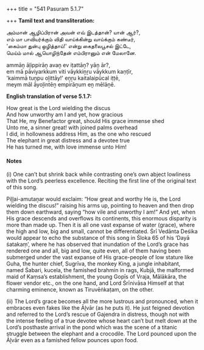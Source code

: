 +++
title = "541 Pasuram 5.1.7"

+++
**Tamil text and transliteration:**

அம்மான் ஆழிப்பிரான் அவன் எவ் இடத்தான்? யான் ஆர்?,  
எம் மா பாவியர்க்கும் விதி வாய்க்கின்று வாய்க்கும் கண்டீர்,  
'கைம்மா துன்பு ஒழித்தாய்!' என்று கைதலைபூசல் இட்டே,  
மெய்ம் மால் ஆயொழிந்தேன் எம்பிரானும் என் மேலானே.

ammāṉ āḻippirāṉ avaṉ ev iṭattāṉ? yāṉ ār?,  
em mā pāviyarkkum viti vāykkiṉṟu vāykkum kaṇṭīr,  
'kaimmā tuṉpu oḻittāy!' eṉṟu kaitalaipūcal iṭṭē,  
meym māl āyoḻintēṉ empirāṉum eṉ mēlāṉē.

**English translation of verse 5.1.7:**

How great is the Lord wielding the discus  
And how unworthy am I and yet, how gracious  
That He, my Benefactor great, should His grace immense shed  
Unto me, a sinner great! with joined palms overhead  
I did, in hollowness address Him, as the one who rescued  
The elephant in great distress and a devotee true  
He has turned me, with love immense unto Him!

#### Notes

\(i\) One can’t but shrink back while contrasting one’s own abject lowliness with the Lord’s peerless excellence. Reciting the first line of the original text of this song.

Piḻḻai-amutaṉar would exclaim: “How great and worthy He is, the Lord wielding the discus!” raising his arms up, pointing to heaven and then drop them down earthward, saying “how vile and unworthy I am!” And yet, when His grace descends and overflows its continents, this enormous disparity is more than made up. Then it is all one vast expanse of water (grace), where the high and low, big and small, cannot be differentiated. Śrī Vedānta Deśika would appear to echo the substance of this song in Śloka 65 of his ‘Dayā śatakaṃ’, where he has observed that inundation of the Lord’s grace has rendered one and all, big and low, quite even, all of them having been submerged under the vast expanse of His grace-people of low stature like Guha, the hunter chief, Sugrīva, the monkey King, a jungle inhabitant, named Śabari, kucela, the famished brahmin in rags, Kubjā, the malformed maid of Kaṃsa’s establishment, the young Gopīs of Vraja, Mālākāra, the flower vendor etc., on the one hand, and Lord Śrīnivāsa Himself at that charming eminence, known as Tiruvēṅkaṭam, on the other.

\(ii\) The Lord’s grace becomes all the more lustrous and pronounced, when it embraces even fakes like the Āḻvār (as he puts it). He just feigned devotion and referred to the Lord’s rescue of Gajendra in distress, though not with the intense feeling of a true devotee whose heart can’t but melt down at the Lord’s posthaste arrival in the pond which was the scene of a titanic struggle between the elephant and a crocodile. The Lord pounced upon the Āḻvār even as a famished fellow pounces upon food.


